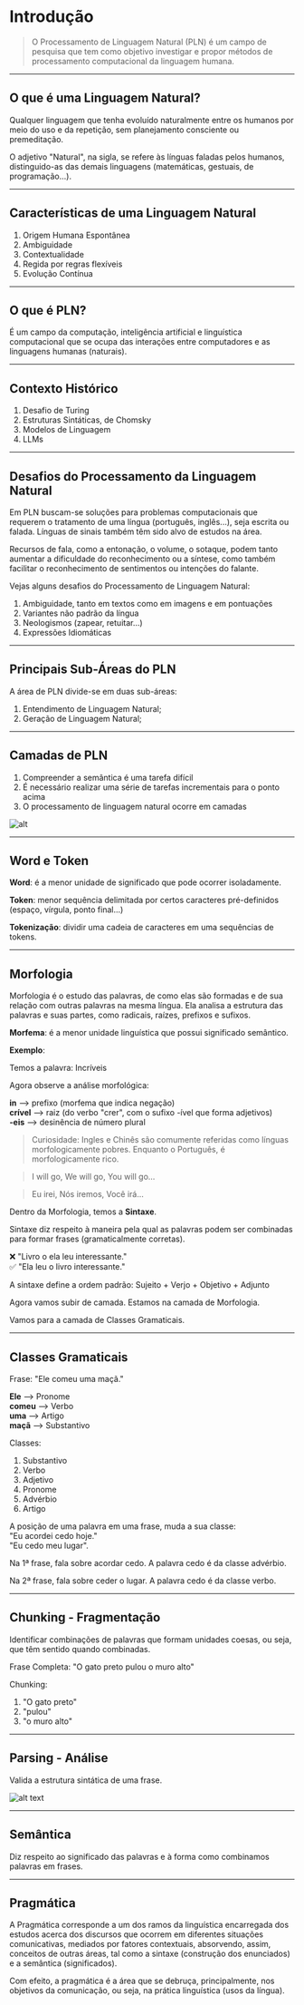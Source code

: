 # Introdução

> O Processamento de Linguagem Natural (PLN) é um campo de pesquisa que tem como objetivo investigar e propor métodos de processamento computacional da linguagem humana.

---
## O que é uma Linguagem Natural?

Qualquer linguagem que tenha evoluído naturalmente entre os humanos por meio do uso e da repetição, sem planejamento consciente ou premeditação.

O adjetivo "Natural", na sigla, se refere às línguas faladas pelos humanos, distinguido-as das demais linguagens (matemáticas, gestuais, de programação...).

---
## Características de uma Linguagem Natural

1. Origem Humana Espontânea
2. Ambiguidade
3. Contextualidade
4. Regida por regras flexíveis
5. Evolução Contínua

---
## O que é PLN?

É um campo da computação, inteligência artificial e linguística computacional que se ocupa das interações entre computadores e as linguagens humanas (naturais).

---
## Contexto Histórico

1. Desafio de Turing
2. Estruturas Sintáticas, de Chomsky
3. Modelos de Linguagem
4. LLMs

---
## Desafios do Processamento da Linguagem Natural

Em PLN buscam-se soluções para problemas computacionais que requerem o tratamento de uma língua (português, inglês...), seja escrita ou falada. Línguas de sinais também têm sido alvo de estudos na área.

Recursos de fala, como a entonação, o volume, o sotaque, podem tanto aumentar a dificuldade do reconhecimento ou a síntese, como também facilitar o reconhecimento de sentimentos ou intenções do falante.

Vejas alguns desafios do Processamento de Linguagem Natural:<br>
1. Ambiguidade, tanto em textos como em imagens e em pontuações
2. Variantes não padrão da língua
3. Neologismos (zapear, retuitar...)
4. Expressões Idiomáticas

---
## Principais Sub-Áreas do PLN

A área de PLN divide-se em duas sub-áreas:<br>

1. Entendimento de Linguagem Natural;<br>
2. Geração de Linguagem Natural;<br>


---
## Camadas de PLN

1. Compreender a semântica é uma tarefa difícil
2. É necessário realizar uma série de tarefas incrementais para o ponto acima
3. O processamento de linguagem natural ocorre em camadas

![alt](../../Imagens/CamadasPLN.png)

---
## Word e Token

**Word**: é a menor unidade de significado que pode ocorrer isoladamente.

**Token**: menor sequência delimitada por certos caracteres pré-definidos (espaço, vírgula, ponto final...)

**Tokenização**: dividir uma cadeia de caracteres em uma sequências de tokens.

---
## Morfologia

Morfologia é o estudo das palavras, de como elas são formadas e de sua relação com outras palavras na mesma língua. Ela analisa a estrutura das palavras e suas partes, como radicais, raízes, prefixos e sufixos.

**Morfema**: é a menor unidade linguística que possui significado semântico.

**Exemplo**:

Temos a palavra: Incríveis

Agora observe a análise morfológica:

**in** --> prefixo (morfema que indica negação)<br>
**crível** --> raiz (do verbo "crer", com o sufixo -ível que forma adjetivos)<br>
**-eis** --> desinência de número plural

> Curiosidade: Ingles e Chinês são comumente referidas como línguas morfologicamente pobres. Enquanto o Português, é morfologicamente rico.

> I will go, We will go, You will go...

> Eu irei, Nós iremos, Você irá...

Dentro da Morfologia, temos a **Sintaxe**.

Sintaxe diz respeito à maneira pela qual as palavras podem ser combinadas para formar frases (gramaticalmente corretas).

❌ "Livro o ela leu interessante."<br>
✅ "Ela leu o livro interessante."

A sintaxe define a ordem padrão: Sujeito + Verjo + Objetivo + Adjunto

Agora vamos subir de camada. Estamos na camada de Morfologia.

Vamos para a camada de Classes Gramaticais.

---
## Classes Gramaticais

Frase: "Ele comeu uma maçã."

**Ele** --> Pronome<br>
**comeu** --> Verbo<br>
**uma** --> Artigo<br>
**maçã** --> Substantivo

Classes:<br>
1. Substantivo
2. Verbo
3. Adjetivo
4. Pronome
5. Advérbio
6. Artigo

A posição de uma palavra em uma frase, muda a sua classe:<br>
"Eu acordei cedo hoje."<br>
"Eu cedo meu lugar".

Na 1ª frase, fala sobre acordar cedo. A palavra cedo é da classe advérbio.

Na 2ª frase, fala sobre ceder o lugar. A palavra cedo é da classe verbo.

---
## Chunking - Fragmentação

Identificar combinações de palavras que formam unidades coesas, ou seja, que têm sentido quando combinadas.

Frase Completa: "O gato preto pulou o muro alto"

Chunking: 
1. "O gato preto"
2. "pulou"
3. "o muro alto"

---
## Parsing - Análise

Valida a estrutura sintática de uma frase.

![alt text](../../Imagens/ParseTree.png)

---
## Semântica

Diz respeito ao significado das palavras e à forma como combinamos palavras em frases.

---
## Pragmática

A Pragmática corresponde a um dos ramos da linguística encarregada dos estudos acerca dos discursos que ocorrem em diferentes situações comunicativas, mediados por fatores contextuais, absorvendo, assim, conceitos de outras áreas, tal como a sintaxe (construção dos enunciados) e a semântica (significados).

Com efeito, a pragmática é a área que se debruça, principalmente, nos objetivos da comunicação, ou seja, na prática linguística (usos da língua).